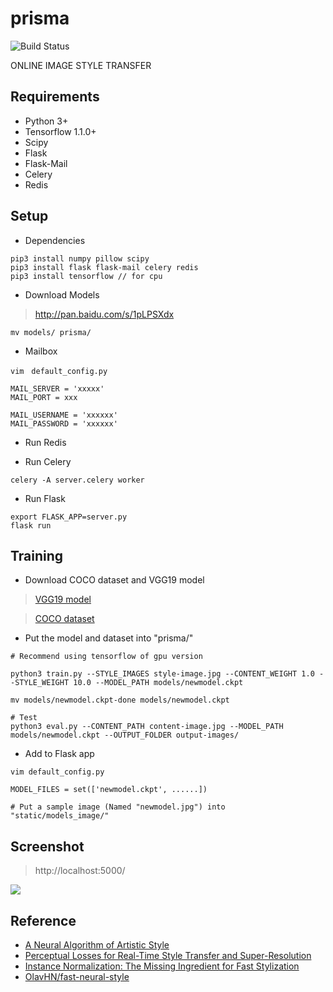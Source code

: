 # prisma
![Build Status](https://img.shields.io/teamcity/codebetter/bt428.svg)

ONLINE IMAGE STYLE TRANSFER

## Requirements

- Python 3+
- Tensorflow 1.1.0+
- Scipy
- Flask
- Flask-Mail
- Celery
- Redis

## Setup
- Dependencies
```
pip3 install numpy pillow scipy
pip3 install flask flask-mail celery redis
pip3 install tensorflow // for cpu
```
- Download Models
>http://pan.baidu.com/s/1pLPSXdx

```
mv models/ prisma/
```

- Mailbox
```
vim　default_config.py

MAIL_SERVER = 'xxxxx'
MAIL_PORT = xxx

MAIL_USERNAME = 'xxxxxx'
MAIL_PASSWORD = 'xxxxxx'
```

- Run Redis

- Run Celery
```
celery -A server.celery worker
```

- Run Flask
```
export FLASK_APP=server.py
flask run
```

## Training
- Download COCO dataset and VGG19 model
>[VGG19 model](http://www.vlfeat.org/matconvnet/models/beta16/imagenet-vgg-verydeep-19.mat)

>[COCO dataset](http://msvocds.blob.core.windows.net/coco2014/train2014.zip)

- Put the model and dataset into "prisma/"

```
# Recommend using tensorflow of gpu version

python3 train.py --STYLE_IMAGES style-image.jpg --CONTENT_WEIGHT 1.0 --STYLE_WEIGHT 10.0 --MODEL_PATH models/newmodel.ckpt

mv models/newmodel.ckpt-done models/newmodel.ckpt

# Test
python3 eval.py --CONTENT_PATH content-image.jpg --MODEL_PATH models/newmodel.ckpt --OUTPUT_FOLDER output-images/
```

- Add to Flask app
```
vim default_config.py

MODEL_FILES = set(['newmodel.ckpt', ......])

# Put a sample image (Named "newmodel.jpg") into "static/models_image/"
```

## Screenshot
>http://localhost:5000/

![](https://github.com/hijkzzz/image-style-transfer/blob/master/screenshot.jpeg?raw=true)

## Reference
- [A Neural Algorithm of Artistic Style](https://arxiv.org/abs/1508.06576)
- [Perceptual Losses for Real-Time Style Transfer and Super-Resolution](https://arxiv.org/abs/1603.08155)
- [Instance Normalization: The Missing Ingredient for Fast Stylization](https://arxiv.org/abs/1607.08022)
- [OlavHN/fast-neural-style](https://github.com/OlavHN/fast-neural-style)
